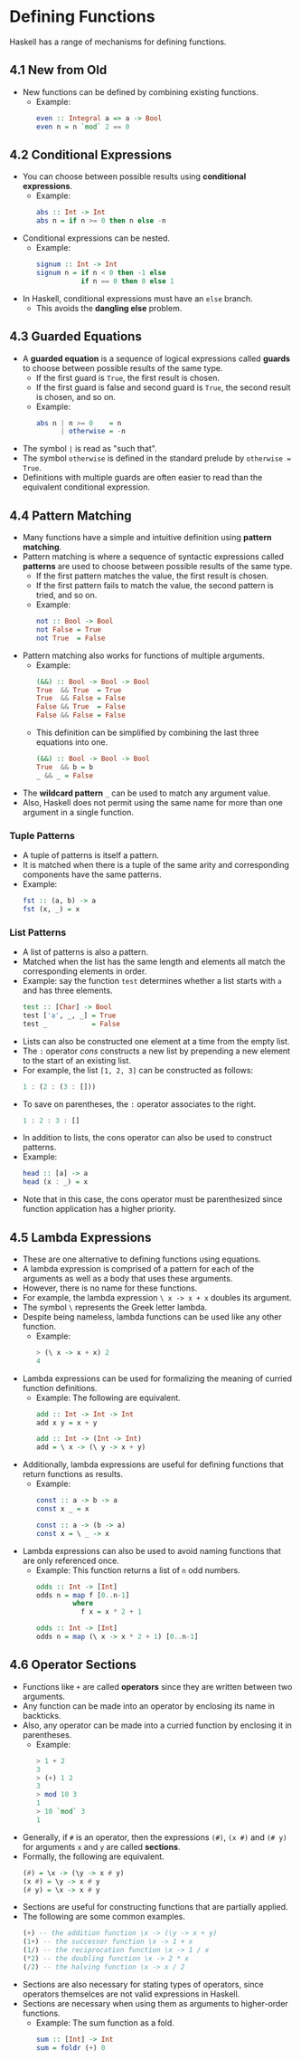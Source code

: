 # Defining Functions
Haskell has a range of mechanisms for defining functions.

## 4.1 New from Old
- New functions can be defined by combining existing functions.
    - Example:
        ```haskell
        even :: Integral a => a -> Bool
        even n = n `mod` 2 == 0
        ```

## 4.2 Conditional Expressions
- You can choose between possible results using **conditional expressions**.
    - Example:
        ```haskell
        abs :: Int -> Int
        abs n = if n >= 0 then n else -n
        ```
- Conditional expressions can be nested.
    - Example:
        ```haskell
        signum :: Int -> Int
        signum n = if n < 0 then -1 else
                   if n == 0 then 0 else 1
        ```
- In Haskell, conditional expressions must have an `else` branch.
    - This avoids the **dangling else** problem.

## 4.3 Guarded Equations
- A **guarded equation** is a sequence of logical expressions called **guards** to choose between possible results of the same type.
    - If the first guard is `True`, the first result is chosen.
    - If the first guard is false and second guard is `True`, the second result is chosen, and so on.
    - Example:
        ```haskell
        abs n | n >= 0    = n
              | otherwise = -n
        ```
- The symbol `|` is read as "such that".
- The symbol `otherwise` is defined in the standard prelude by `otherwise = True`.
- Definitions with multiple guards are often easier to read than the equivalent conditional expression.

## 4.4 Pattern Matching
- Many functions have a simple and intuitive definition using **pattern matching**.
- Pattern matching is where a sequence of syntactic expressions called **patterns** are used to choose between possible results of the same type.
    - If the first pattern matches the value, the first result is chosen.
    - If the first pattern fails to match the value, the second pattern is tried, and so on.
    - Example:
        ```haskell
        not :: Bool -> Bool
        not False = True
        not True  = False
        ```
- Pattern matching also works for functions of multiple arguments.
    - Example:
        ```haskell
        (&&) :: Bool -> Bool -> Bool
        True  && True  = True
        True  && False = False
        False && True  = False
        False && False = False
        ```
    - This definition can be simplified by combining the last three equations into one.
        ```haskell
        (&&) :: Bool -> Bool -> Bool
        True  && b = b
        _ && _ = False
        ```
- The **wildcard pattern** `_` can be used to match any argument value.
- Also, Haskell does not permit using the same name for more than one argument in a single function.
### Tuple Patterns
- A tuple of patterns is itself a pattern.
- It is matched when there is a tuple of the same arity and corresponding components have the same patterns.
- Example:
    ```haskell
    fst :: (a, b) -> a
    fst (x, _) = x
    ```

### List Patterns
- A list of patterns is also a pattern.
- Matched when the list has the same length and elements all match the corresponding elements in order.
- Example: say the function `test` determines whether a list starts with `a` and has three elements.
    ```haskell
    test :: [Char] -> Bool
    test ['a', _, _] = True
    test _           = False
    ```
- Lists can also be constructed one element at a time from the empty list.
- The `:` operator *cons* constructs a new list by prepending a new element to the start of an existing list.
- For example, the list `[1, 2, 3]` can be constructed as follows:
    ```haskell
    1 : (2 : (3 : []))
    ```
- To save on parentheses, the `:` operator associates to the right.
    ```haskell
    1 : 2 : 3 : []
    ```
- In addition to lists, the cons operator can also be used to construct patterns.
- Example:
    ```haskell
    head :: [a] -> a
    head (x : _) = x
    ```
- Note that in this case, the cons operator must be parenthesized since function application has a higher priority.
## 4.5 Lambda Expressions
- These are one alternative to defining functions using equations.
- A lambda expression is comprised of a pattern for each of the arguments as well as a body that uses these arguments.
- However, there is no name for these functions.
- For example, the lambda expression `\ x -> x + x` doubles its argument.
- The symbol `\` represents the Greek letter lambda.
- Despite being nameless, lambda functions can be used like any other function.
    - Example:
        ```haskell
        > (\ x -> x + x) 2
        4
        ```
- Lambda expressions can be used for formalizing the meaning of curried function definitions.
    - Example: The following are equivalent.
        ```haskell
        add :: Int -> Int -> Int
        add x y = x + y

        add :: Int -> (Int -> Int)
        add = \ x -> (\ y -> x + y)
        ```
- Additionally, lambda expressions are useful for defining functions that return functions as results.
    - Example: 
        ```haskell
        const :: a -> b -> a
        const x _ = x

        const :: a -> (b -> a)
        const x = \ _ -> x
        ```
- Lambda expressions can also be used to avoid naming functions that are only referenced once.
    - Example: This function returns a list of `n` odd numbers.
        ```haskell
        odds :: Int -> [Int]
        odds n = map f [0..n-1]
                 where
                   f x = x * 2 + 1

        odds :: Int -> [Int]
        odds n = map (\ x -> x * 2 + 1) [0..n-1]
        ```

## 4.6 Operator Sections
- Functions like `+` are called **operators** since they are written between two arguments.
- Any function can be made into an operator by enclosing its name in backticks.
- Also, any operator can be made into a curried function by enclosing it in parentheses.
    - Example:
        ```haskell
        > 1 + 2
        3
        > (+) 1 2
        3
        > mod 10 3
        1
        > 10 `mod` 3
        1
        ```
- Generally, if `#` is an operator, then the expressions `(#)`, `(x #)` and `(# y)` for arguments `x` and `y` are called **sections**.
- Formally, the following are equivalent.
    ```haskell
    (#) = \x -> (\y -> x # y)
    (x #) = \y -> x # y
    (# y) = \x -> x # y
    ```
- Sections are useful for constructing functions that are partially applied.
- The following are some common examples.
    ```haskell
    (+) -- the addition function \x -> (\y -> x + y)
    (1+) -- the successor function \x -> 1 + x
    (1/) -- the reciprocation function \x -> 1 / x
    (*2) -- the doubling function \x -> 2 * x
    (/2) -- the halving function \x -> x / 2
    ```
- Sections are also necessary for stating types of operators, since operators themselces are not valid expressions in Haskell.
- Sections are necessary when using them as arguments to higher-order functions.
    - Example: The sum function as a fold.
        ```haskell
        sum :: [Int] -> Int
        sum = foldr (+) 0
        ```